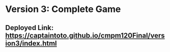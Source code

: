 # Version 3: Complete Game

## Deployed Link: https://captaintoto.github.io/cmpm120Final/version3/index.html